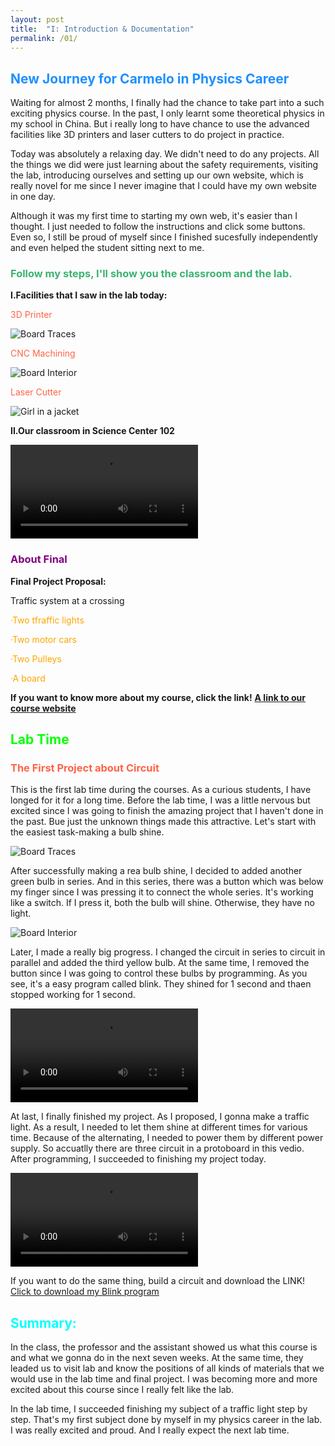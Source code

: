```yaml
---
layout: post
title:  "I: Introduction & Documentation"
permalink: /01/
---
```


<h2 style="color:DodgerBlue;"> New Journey for Carmelo in Physics Career</h2>

Waiting for almost 2 months, I finally had the chance to take part into a such exciting physics course. In the past, I only learnt some theoretical physics in my school in China. But i really long to have chance to use the advanced facilities like 3D printers and laser cutters to do project in practice.

Today was absolutely a relaxing day. We didn't need to do any projects. All the things we did  were just learning about the safety requirements, visiting the lab, introducing ourselves and setting up our own website, which is really novel for me since I never imagine that I could have my own website in one day.

Although it was my first time to starting my own web, it's easier than I thought. I just needed to follow the instructions and click some buttons. Even so, I still be proud of myself since I finished sucesfully independently and even helped the student sitting next to me. 

<h3 style="color:MediumSeaGreen;"> Follow my steps, I'll show you the classroom and the lab.</h3>

**I.Facilities that I saw in the lab today:**

<p style="color:Tomato;">3D Printer</p>
<img src="3d printer.jpg" alt="Board Traces">
<p style="color:Tomato;">CNC Machining</p>
<img src="cnc machine.png" alt="Board Interior">
<p style="color:Tomato;">Laser Cutter</p>
<img src="laser.jpg" alt="Girl in a jacket">

**II.Our classroom in Science Center 102**

<video controls>
	<source src="classroom.mp4" type="video/mp4">
</video>

<h3 style="color:Purple;"> About Final</h3>

**Final Project Proposal:**

Traffic system at a crossing

<p style="color:Orange;">·Two tfraffic lights</p>

<p style="color:Orange;">·Two motor cars</p>

<p style="color:Orange;">·Two Pulleys</p>

<p style="color:Orange;">·A board</p>

**If you want to know more about my course, click the link!**
<a href="https://nathanmelenbrink.github.io/intro-dig-fab/">**A link to our course website**<a>

<h2 style="color:Lime;"> Lab Time</h2>

<h3 style="color:Tomato;"> The First Project about Circuit</h3>

This is the first lab time during the courses. As a curious students, I have longed for it for a long time. Before the lab time, I was a little nervous but excited since I was going to finish the amazing project that I haven't done in the past. Bue just the unknown things made this attractive. Let's start with the easiest task-making a bulb shine.

<img src="traffic1.jpeg" alt="Board Traces">

After successfully making a rea bulb shine, I decided to added another green bulb in series. And in this series, there was a button which was below my finger since I was pressing it to connect the whole series. It's working like a switch. If I press it, both the bulb will shine. Otherwise, they have no light. 

<img src="traffic2.jpeg" alt="Board Interior">

Later, I made a really big progress. I changed the circuit in series to circuit in parallel and added the third yellow bulb. At the same time, I removed the button since I was going to control these bulbs by programming. As you see, it's a easy program called blink. They shined for 1 second and thaen stopped working for 1 second.

<video controls>
	<source src="light2.mp4" type="video/mp4">
</video>

At last, I finally finished my project. As I proposed, I gonna make a traffic light. As a result, I needed to let them shine at different times for various time. Because of the alternating, I needed to power them by different power supply. So accuatlly there are three circuit in a protoboard in this vedio. After programming, I succeeded to finishing my project today.

<video controls>
	<source src="traffic light.mp4" type="video/mp4">
</video>

If you want to do the same thing, build a circuit and download the LINK! <a href='Blink1.ino' download>Click to download my Blink program</a>

<h2 style="color:Aqua;"> Summary:</h2>

In the class, the professor and the assistant showed us what this course is and what we gonna do in the next seven weeks. At the same time, they leaded us to visit lab and know the positions of all kinds of materials that we would use in the lab time and final project. I was becoming more and more excited about this course since I really felt like the lab.

In the lab time, I succeeded finishing my subject of a traffic light step by step. That's my first subject done by myself in my physics career in the lab. I was really excited and proud. And I really expect the next lab time.








